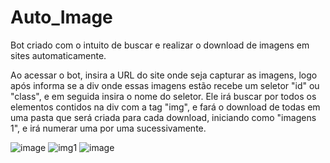 # Auto_Image
 Bot criado com o intuito de buscar e realizar o download de imagens em sites automaticamente.
 
 Ao acessar o bot, insira a URL do site onde seja capturar as imagens, logo após informa se a div onde essas imagens estão recebe um seletor "id" ou "class", e em seguida insira o nome do seletor. Ele irá buscar por todos os elementos contidos na div com a tag "img", e fará o download de todas em uma pasta que será criada para cada download, iniciando como "imagens 1", e irá numerar uma por uma sucessivamente.

![image](https://user-images.githubusercontent.com/97931181/228284593-e5616fcf-7a1c-4230-86a8-12c073c28839.png)
![img1](https://user-images.githubusercontent.com/97931181/228286699-c4975696-89f0-463e-99b8-e06c9cebe699.jpg)
![image](https://user-images.githubusercontent.com/97931181/228285203-bfcc640a-cc1f-49f4-b0b2-1cfe7224dba0.png)

